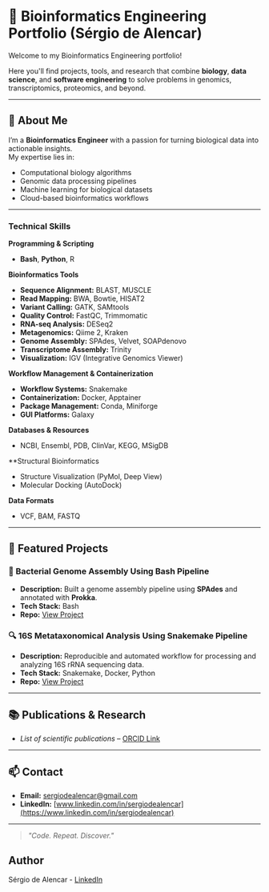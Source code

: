 # 🧬 Bioinformatics Engineering Portfolio (Sérgio de Alencar)

Welcome to my Bioinformatics Engineering portfolio!  

Here you'll find projects, tools, and research that combine **biology**, **data science**, and **software engineering** to solve problems in genomics, transcriptomics, proteomics, and beyond.

---

## 📜 About Me
I’m a **Bioinformatics Engineer** with a passion for turning biological data into actionable insights.  
My expertise lies in:
- Computational biology algorithms
- Genomic data processing pipelines
- Machine learning for biological datasets
- Cloud-based bioinformatics workflows

---

### **Technical Skills**

**Programming & Scripting**
*   **Bash**, **Python**, R

**Bioinformatics Tools**
*   **Sequence Alignment:** BLAST, MUSCLE
*   **Read Mapping:** BWA, Bowtie, HISAT2
*   **Variant Calling:** GATK, SAMtools
*   **Quality Control:** FastQC, Trimmomatic
*   **RNA-seq Analysis:** DESeq2
*   **Metagenomics:** Qiime 2, Kraken
*   **Genome Assembly:** SPAdes, Velvet, SOAPdenovo
*   **Transcriptome Assembly:** Trinity
*   **Visualization:** IGV (Integrative Genomics Viewer)

**Workflow Management & Containerization**
*   **Workflow Systems:** Snakemake
*   **Containerization:** Docker, Apptainer
*   **Package Management:** Conda, Miniforge
*   **GUI Platforms:** Galaxy

**Databases & Resources**
*   NCBI, Ensembl, PDB, ClinVar, KEGG, MSigDB

**Structural Bioinformatics
*   Structure Visualization (PyMol, Deep View)
*   Molecular Docking (AutoDock)

**Data Formats**
*   VCF, BAM, FASTQ

---

## 📂 Featured Projects

### 🧬 Bacterial Genome Assembly Using Bash Pipeline
- **Description:** Built a genome assembly pipeline using **SPAdes** and annotated with **Prokka**.
- **Tech Stack:** Bash
- **Repo:** [View Project](https://github.com/sergiodealencar/bioinformatics-engineering-portfolio/tree/main/bash-genome-assembly-pipeline)

### 🔍 16S Metataxonomical Analysis Using Snakemake Pipeline
- **Description:** Reproducible and automated workflow for processing and analyzing 16S rRNA sequencing data.
- **Tech Stack:** Snakemake, Docker, Python
- **Repo:** [View Project](link_here)

---

## 📚 Publications & Research
- *List of scientific publications* – [ORCID Link](https://orcid.org/0000-0001-8236-6468)

---

## 📫 Contact
- **Email:** sergiodealencar@gmail.com 
- **LinkedIn:** [www.linkedin.com/in/sergiodealencar](https://www.linkedin.com/in/sergiodealencar)  

---

> *"Code. Repeat. Discover."*



## Author
Sérgio de Alencar - [LinkedIn](https://www.linkedin.com/in/sergiodealencar)

